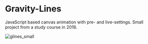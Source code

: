 # Gravity-Lines
JavaScript based canvas animation with pre- and live-settings.
Small project from a study course in 2016.

![glines_small](https://github.com/NTietje/Gravity-Lines/blob/master/glines_small.gif)
